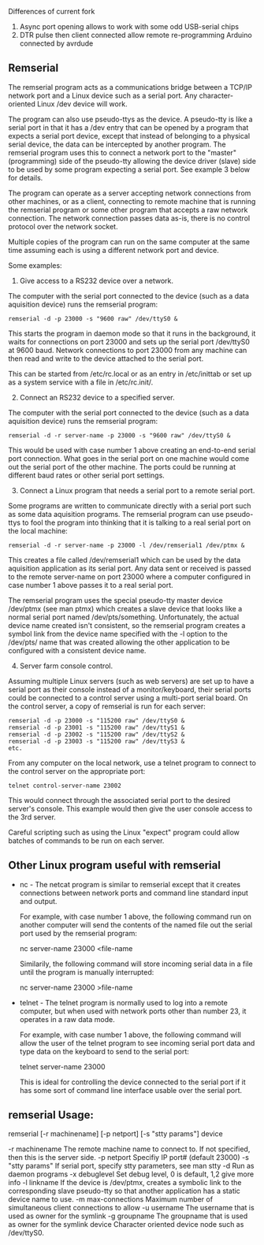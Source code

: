Differences of current fork
1. Async port opening allows to work with some odd USB-serial chips
2. DTR pulse then client connected allow remote re-programming Arduino connected by avrdude

Remserial
---------

The remserial program acts as a communications bridge between a TCP/IP
network port and a Linux device such as a serial port.  Any character-oriented
Linux /dev device will work.

The program can also use pseudo-ttys as the device.  A pseudo-tty is like
a serial port in that it has a /dev entry that can be opened by a program
that expects a serial port device, except that instead of belonging to
a physical serial device, the data can be intercepted by another program.
The remserial program uses this to connect a network port to the
"master" (programming) side of the pseudo-tty allowing the device driver
(slave) side to be used by some program expecting a serial port.  See example
3 below for details.

The program can operate as a server accepting network connections from
other machines, or as a client, connecting to remote machine that
is running the remserial program or some other program that accepts
a raw network connection.  The network connection passes data as-is,
there is no control protocol over the network socket.

Multiple copies of the program can run on the same computer at the same
time assuming each is using a different network port and device.

Some examples:

1) Give access to a RS232 device over a network.

The computer with the serial port connected to the device (such as a
data aquisition device) runs the remserial program:

	remserial -d -p 23000 -s "9600 raw" /dev/ttyS0 &

This starts the program in daemon mode so that it runs in the background,
it waits for connections on port 23000 and sets up the serial port
/dev/ttyS0 at 9600 baud.  Network connections to port 23000 from any
machine can then read and write to the device attached to the serial port.

This can be started from /etc/rc.local or as an entry in /etc/inittab
or set up as a system service with a file in /etc/rc.init/.

2) Connect an RS232 device to a specified server.

The computer with the serial port connected to the device (such as a
data aquisition device) runs the remserial program:

	remserial -d -r server-name -p 23000 -s "9600 raw" /dev/ttyS0 &

This would be used with case number 1 above creating an end-to-end serial
port connection.  What goes in the serial port on one machine would come
out the serial port of the other machine.  The ports could be running at
different baud rates or other serial port settings.

3) Connect a Linux program that needs a serial port to a remote serial port.

Some programs are written to communicate directly with a serial port such
as some data aquisition programs.  The remserial program can use
pseudo-ttys to fool the program into thinking that it is talking to a
real serial port on the local machine:

	remserial -d -r server-name -p 23000 -l /dev/remserial1 /dev/ptmx &

This creates a file called /dev/remserial1 which can be used by the
data aquisition application as its serial port.  Any data sent or received
is passed to the remote server-name on port 23000 where a computer configured
in case number 1 above passes it to a real serial port.

The remserial program uses the special pseudo-tty master device /dev/ptmx
(see man ptmx) which creates a slave device that looks like a normal
serial port named /dev/pts/something.  Unfortunately, the actual device
name created isn't consistent, so the remserial program creates a symbol
link from the device name specified with the -l option to the /dev/pts/
name that was created allowing the other application to be configured
with a consistent device name.

4) Server farm console control.

Assuming multiple Linux servers (such as web servers) are set up to have a
serial port as their console instead of a monitor/keyboard, their serial
ports could be connected to a control server using a multi-port serial board.
On the control server, a copy of remserial is run for each server:

	remserial -d -p 23000 -s "115200 raw" /dev/ttyS0 &
	remserial -d -p 23001 -s "115200 raw" /dev/ttyS1 &
	remserial -d -p 23002 -s "115200 raw" /dev/ttyS2 &
	remserial -d -p 23003 -s "115200 raw" /dev/ttyS3 &
	etc.

From any computer on the local network, use a telnet program to connect
to the control server on the appropriate port:

	telnet control-server-name 23002

This would connect through the associated serial port to the desired server's
console.  This example would then give the user console access to the 3rd
server.

Careful scripting such as using the Linux "expect" program could allow
batches of commands to be run on each server.

Other Linux program useful with remserial
-----------------------------------------

- nc - The netcat program is similar to remserial except that it creates
  connections between network ports and command line standard input and
  output.

  For example, with case number 1 above, the following command run on
  another computer will send the contents of the named file out the
  serial port used by the remserial program:

  nc server-name 23000 <file-name

  Similarily, the following command will store incoming serial data in a file
  until the program is manually interrupted:

  nc server-name 23000 >file-name

- telnet - The telnet program is normally used to log into a remote computer,
  but when used with network ports other than number 23, it operates in a
  raw data mode.

  For example, with case number 1 above, the following command will allow
  the user of the telnet program to see incoming serial port data and
  type data on the keyboard to send to the serial port:

  telnet server-name 23000

  This is ideal for controlling the device connected to the serial port 
  if it has some sort of command line interface usable over the serial port.


remserial Usage:
---------------

remserial [-r machinename] [-p netport] [-s "stty params"] device

-r machinename		The remote machine name to connect to.  If not
			specified, then this is the server side.
-p netport		Specifiy IP port# (default 23000)
-s "stty params"	If serial port, specify stty parameters, see man stty
-d			Run as daemon programs
-x debuglevel		Set debug level, 0 is default, 1,2 give more info
-l linkname		If the device is /dev/ptmx, creates a symbolic link
                        to the corresponding slave pseudo-tty so that another
			application has a static device name to use.
-m max-connections	Maximum number of simultaneous client connections to allow
-u username     The username that is used as owner for the symlink
-g groupname     The groupname that is used as owner for the symlink
device			Character oriented device node such as /dev/ttyS0.

